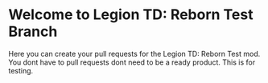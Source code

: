 # Welcome to Legion TD: Reborn Test Branch
Here you can create your pull requests for the Legion TD: Reborn Test mod.
You dont have to pull requests dont need to be a ready product. This is for testing.